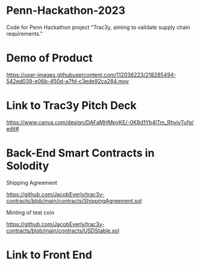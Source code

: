 # Penn-Hackathon-2023

Code for Penn Hackathon project "Trac3y, aiming to validate supply chain requirements."

# Demo of Product
https://user-images.githubusercontent.com/112036223/218285494-542ed039-e06b-450d-a7fd-c3ede92ca284.mov

# Link to Trac3y Pitch Deck
https://www.canva.com/design/DAFaMHMpyKE/-0K8d1Yb4lTm_RhvivTufg/edit#

# Back-End Smart Contracts in Solodity

Shipping Agreement

https://github.com/JacobEverly/trac3y-contracts/blob/main/contracts/ShippingAgreement.sol

Minting of test coin

https://github.com/JacobEverly/trac3y-contracts/blob/main/contracts/USDStable.sol

# Link to Front End
